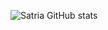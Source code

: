 ![Satria GitHub stats](https://github-readme-stats.vercel.app/api?username=rpnjul&show_icons=true&theme=tokyonight)
